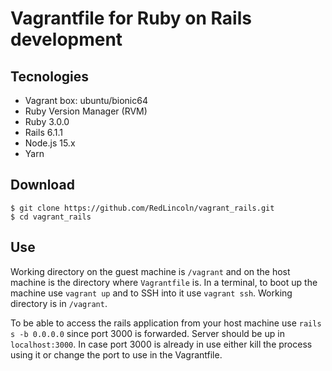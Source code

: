 <h1>Vagrantfile for Ruby on Rails development</h1>

<h2>Tecnologies</h2>

<ul>
  <li>Vagrant box: ubuntu/bionic64</li>
  <li>Ruby Version Manager (RVM)</li>
  <li>Ruby 3.0.0</li>
  <li>Rails 6.1.1</li>
  <li>Node.js 15.x</li>
  <li>Yarn</li>
</ul>


<h2>Download</h2>

```
$ git clone https://github.com/RedLincoln/vagrant_rails.git
$ cd vagrant_rails
```

<h2>Use</h2>

Working directory on the guest machine is <code>/vagrant</code> and on the host machine is the directory where <code>Vagrantfile</code> is. In a terminal, to boot up the machine use <code>vagrant up</code> and to SSH into it use <code>vagrant ssh</code>. Working directory is in <code>/vagrant</code>.

To be able to access the rails application from your host machine use <code>rails s -b 0.0.0.0</code> since port 3000 is forwarded. Server should be up in <code>localhost:3000</code>. In case port 3000 is already in use either kill the process using it or change the port to use in the Vagrantfile.
